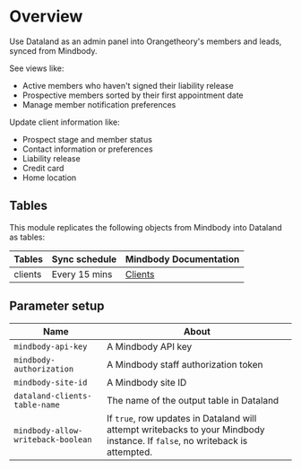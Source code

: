 # Overview

Use Dataland as an admin panel into Orangetheory's members and leads, synced from Mindbody.

See views like:

- Active members who haven't signed their liability release
- Prospective members sorted by their first appointment date
- Manage member notification preferences

Update client information like:

- Prospect stage and member status
- Contact information or preferences
- Liability release
- Credit card
- Home location

## Tables

This module replicates the following objects from Mindbody into Dataland as tables:

| Tables  | Sync schedule | Mindbody Documentation                                                                   |
| ------- | ------------- | ---------------------------------------------------------------------------------------- |
| clients | Every 15 mins | [Clients](https://developers.mindbodyonline.com/PublicDocumentation/V6#client-endpoints) |

## Parameter setup

| Name                               | About                                                                                                                        |
| ---------------------------------- | ---------------------------------------------------------------------------------------------------------------------------- |
| `mindbody-api-key`                 | A Mindbody API key                                                                                                           |
| `mindbody-authorization`           | A Mindbody staff authorization token                                                                                         |
| `mindbody-site-id`                 | A Mindbody site ID                                                                                                           |
| `dataland-clients-table-name`      | The name of the output table in Dataland                                                                                     |
| `mindbody-allow-writeback-boolean` | If `true`, row updates in Dataland will attempt writebacks to your Mindbody instance. If `false`, no writeback is attempted. |
